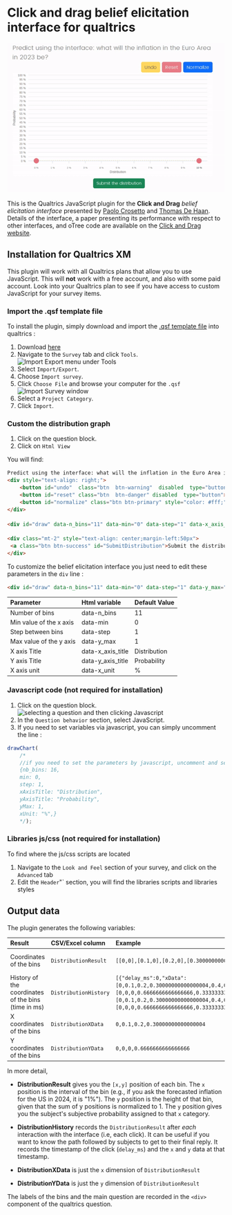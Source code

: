# Click and drag belief elicitation interface for qualtrics

![](animated_gif/qualtrics_animated_gif.gif)

This is the Qualtrics JavaScript plugin for the **Click and Drag** _belief elicitation interface_ presented by [Paolo Crosetto](https://paolocrosetto.wordpress.com/) and [Thomas De Haan](https://sites.google.com/view/thomas-de-haan). Details of the interface, a paper presenting its performance with respect to other interfaces, and oTree code are available on the [Click and Drag website](https://beliefelicitation.github.io/).

## Installation for Qualtrics XM

This plugin will work with all Qualtrics plans that allow you to use JavaScript. This will **not** work with a free account, and also with some paid account. Look into your Qualtrics plan to see if you have access to custom JavaScript for your survey items.

### Import the .qsf template file

To install the plugin, simply download and import the [.qsf template
file](https://raw.githubusercontent.com/beliefelicitation/qualtrics/main/Click-and-drag_elicitation_builder_template.qsf)
into qualtrics :

1.  Download
    [here](https://raw.githubusercontent.com/beliefelicitation/qualtrics/main/Click-and-drag_elicitation_builder_template.qsf)
2.  Navigate to the `Survey` tab and click `Tools`. ![Import Export menu under    Tools](https://www.qualtrics.com/m/assets/support/wp-content/uploads/2021/03/import-export-survey-2.png)
3.  Select `Import/Export`.
4.  Choose `Import survey`.
5.  Click `Choose File` and browse your computer for the `.qsf`
    ![Import Survey window](https://www.qualtrics.com/m/assets/support/wp-content/uploads/2021/03/import-export-survey-4.png)
6.  Select a `Project Category`.
7.  Click `Import`.

### Custom the distribution graph

1.  Click on the question block.
2.  Click on `Html View`

You will find:

``` html
Predict using the interface: what will the inflation in the Euro Area in 2023 be?
<div style="text-align: right;">
    <button id="undo"  class="btn  btn-warning"  disabled  type="button">Undo</button>
    <button id="reset" class="btn  btn-danger" disabled  type="button">Reset</button>
    <button id="normalize" class="btn btn-primary" style="color: #fff;"  type="button">Normalize</button>
</div>

<div id="draw" data-n_bins="11" data-min="0" data-step="1" data-x_axis_title="Distribution" data-y_axis_title="Probability" data-x_unit="%"></div>

<div class="mt-2" style="text-align: center;margin-left:50px">
 <a class="btn btn-success" id="SubmitDistribution">Submit the distribution</a>
</div>
```

To customize the belief elicitation interface you just need to edit these parameters in the `div` line :

``` html
<div id="draw" data-n_bins="11" data-min="0" data-step="1" data-y_max="1" data-x_axis_title="Distribution" data-y_axis_title="Probability" data-x_unit="%"></div>
```

| Parameter               | Html variable     | Default Value|
|:------------------------|:------------------|:-------------|
| Number of bins          | data-n_bins       | 11           |
| Min value of the x axis | data-min          | 0            |
| Step between bins       | data-step         | 1            |
| Max value of the y axis | data-y_max        | 1            |
| X axis Title            | data-x_axis_title | Distribution |
| Y axis Title            | data-y_axis_title | Probability  |
| X axis unit             | data-x_unit       | \%           |

### Javascript code (not required for installation)

1.  Click on the question block. ![selecting a question and then clicking   Javascript](https://www.qualtrics.com/m/assets/support/wp-content/uploads/2021/04/JavaScript12.png)
2.  In the `Question behavior` section, select JavaScript.
3. If you need to set variables via javascript, you can simply uncomment the line :
``` javascript
drawChart(
	/*
	//if you need to set the parameters by javascript, uncomment and set this dictionary :
	{nb_bins: 16,
	min: 0,
	step: 1,
	xAxisTitle: "Distribution",
	yAxisTitle: "Probability",
	yMax: 1,
	xUnit: "%",}
	*/);
```

### Libraries js/css (not required for installation)

To find where the js/css scripts are located

1. Navigate to the `Look and Feel` section of your survey, and click on the `Advanced` tab 
2. Edit the `Header`"` section, you will find the libraries scripts and libraries styles

## Output data

The plugin generates the following variables:

| Result               | CSV/Excel column     | Example | Type |
|:------------------------|:------------------|:-------------|:-------------|
|  Coordinates of the bins         | `DistributionResult`| `[[0,0],[0.1,0],[0.2,0],[0.30000000000000004,0.6666666666666666]]`           | List of List |
| History of the coordinates of the bins (time in ms) | `DistributionHistory`          | `[{"delay_ms":0,"xData":[0,0.1,0.2,0.30000000000000004,0.4,0.5,0.6000000000000001,0.7000000000000001,0.8,0.9,1],"yData":[0,0,0,0.6666666666666666,0.3333333333333333,0,0,0,0,0,0]},{"delay_ms":78585,"xData":[0,0.1,0.2,0.30000000000000004,0.4,0.5,0.6000000000000001,0.7000000000000001,0.8,0.9,1],"yData":[0,0,0,0.6666666666666666,0.3333333333333333,0,0,0,0,0,0]}]`            | List of Dict |
| X coordinates of the bins       | `DistributionXData`         |      `0,0.1,0.2,0.30000000000000004`      | List |
| Y coordinates of the bins            | `DistributionYData` | `0,0,0,0.6666666666666666` | List |

In more detail, 

- **DistributionResult** gives you the `[x,y]` position of each bin. The `x` position is the interval of the bin (e.g., if you ask the forecasted inflation for the US in 2024, it is "1%"). The `y` position is the height of that bin, given that the sum of y positions is normalized to 1. The `y` position gives you the subject's subjective probability assigned to that `x` category.

- **DistributionHistory** records the `DistributionResult` after _each_ interaction with the interface (i.e, each click). It can be useful if you want to know the path followed by subjects to get to their final reply. It records the timestamp of the click (`delay_ms`) and the `x` and `y` data at that timestamp. 

- **DistributionXData** is just the `x` dimension of `DistributionResult`

- **DistributionYData** is just the `y` dimension of `DistributionResult`

The labels of the bins and the main question are recorded in the `<div>` component of the qualtrics question. 
